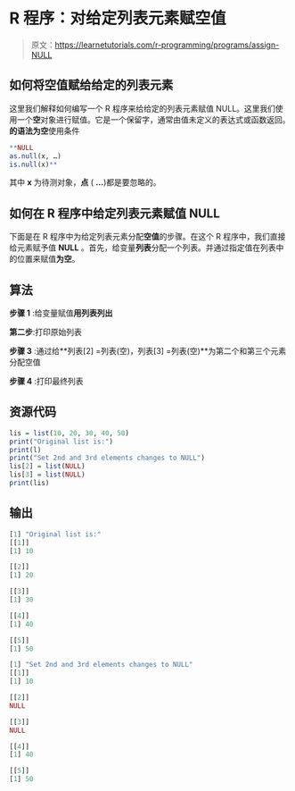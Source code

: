 # R 程序：对给定列表元素赋空值

> 原文：<https://learnetutorials.com/r-programming/programs/assign-NULL>

## 如何将空值赋给给定的列表元素

这里我们解释如何编写一个 R 程序来给给定的列表元素赋值 NULL。这里我们使用一个**空**对象进行赋值。它是一个保留字，通常由值未定义的表达式或函数返回。**的语法为空**使用条件

```r
**NULL
as.null(x, …)
is.null(x)** 

```

其中 **x** 为待测对象，**点** ( **...**)都是要忽略的。

## 如何在 R 程序中给定列表元素赋值 NULL

下面是在 R 程序中为给定列表元素分配**空值**的步骤。在这个 R 程序中，我们直接给元素赋予值 **NULL** 。首先，给变量**列表**分配一个列表。并通过指定值在列表中的位置来赋值**为空**。

## 算法

**步骤 1** :给变量赋值**用列表列出**

**第二步**:打印原始列表

**步骤 3** :通过给**列表[2] =列表(空)，列表[3] =列表(空)**为第二个和第三个元素分配空值

**步骤 4** :打印最终列表

## 资源代码

```r
lis = list(10, 20, 30, 40, 50)
print("Original list is:")
print(l)
print("Set 2nd and 3rd elements changes to NULL")
lis[2] = list(NULL) 
lis[3] = list(NULL) 
print(lis)

```

## 输出

```r
[1] "Original list is:"
[[1]]
[1] 10

[[2]]
[1] 20

[[3]]
[1] 30

[[4]]
[1] 40

[[5]]
[1] 50

[1] "Set 2nd and 3rd elements changes to NULL"
[[1]]
[1] 10

[[2]]
NULL

[[3]]
NULL

[[4]]
[1] 40

[[5]]
[1] 50 
```